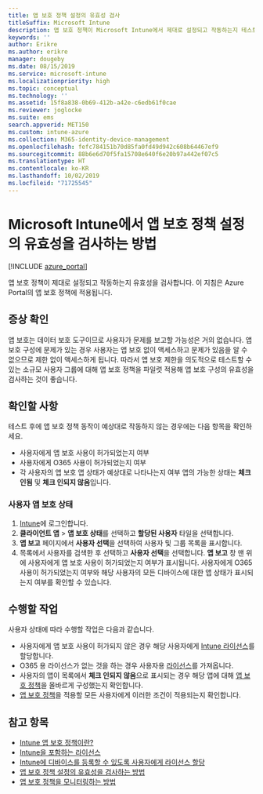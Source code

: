 ```yaml
---
title: 앱 보호 정책 설정의 유효성 검사
titleSuffix: Microsoft Intune
description: 앱 보호 정책이 Microsoft Intune에서 제대로 설정되고 작동하는지 테스트하는 방법을 알아봅니다.
keywords: ''
author: Erikre
ms.author: erikre
manager: dougeby
ms.date: 08/15/2019
ms.service: microsoft-intune
ms.localizationpriority: high
ms.topic: conceptual
ms.technology: ''
ms.assetid: 15f8a838-0b69-412b-a42e-c6edb61f0cae
ms.reviewer: joglocke
ms.suite: ems
search.appverid: MET150
ms.custom: intune-azure
ms.collection: M365-identity-device-management
ms.openlocfilehash: fefc784151b70d85fa0fd49d942c608b64467ef9
ms.sourcegitcommit: 88b6e6d70f5fa15708e640f6e20b97a442ef07c5
ms.translationtype: HT
ms.contentlocale: ko-KR
ms.lasthandoff: 10/02/2019
ms.locfileid: "71725545"
---
```

# <a name="how-to-validate-your-app-protection-policy-setup-in-microsoft-intune"></a>Microsoft Intune에서 앱 보호 정책 설정의 유효성을 검사하는 방법

[!INCLUDE [azure_portal](../includes/azure_portal.md)]

앱 보호 정책이 제대로 설정되고 작동하는지 유효성을 검사합니다. 이 지침은 Azure Portal의 앱 보호 정책에 적용됩니다.

## <a name="checking-for-symptoms"></a>증상 확인
앱 보호는 데이터 보호 도구이므로 사용자가 문제를 보고할 가능성은 거의 없습니다. 앱 보호 구성에 문제가 있는 경우 사용자는 앱 보호 없이 액세스하고 문제가 있음을 알 수 없으므로 제한 없이 액세스하게 됩니다. 따라서 앱 보호 제한을 의도적으로 테스트할 수 있는 소규모 사용자 그룹에 대해 앱 보호 정책을 파일럿 적용해 앱 보호 구성의 유효성을 검사하는 것이 좋습니다.

## <a name="what-to-check"></a>확인할 사항

테스트 후에 앱 보호 정책 동작이 예상대로 작동하지 않는 경우에는 다음 항목을 확인하세요.

- 사용자에게 앱 보호 사용이 허가되었는지 여부
- 사용자에게 O365 사용이 허가되었는지 여부
- 각 사용자의 앱 보호 앱 상태가 예상대로 나타나는지 여부 앱의 가능한 상태는 **체크 인됨** 및 **체크 인되지 않음**입니다.

### <a name="user-app-protection-status"></a>사용자 앱 보호 상태
1. [Intune](https://go.microsoft.com/fwlink/?linkid=2090973)에 로그인합니다.
3. **클라이언트 앱** >  **앱 보호 상태**를 선택하고 **할당된 사용자** 타일을 선택합니다. 
4. **앱 보고** 페이지에서 **사용자 선택**을 선택하여 사용자 및 그룹 목록을 표시합니다. 
5. 목록에서 사용자를 검색한 후 선택하고 **사용자 선택**을 선택합니다. **앱 보고** 창 맨 위에 사용자에게 앱 보호 사용이 허가되었는지 여부가 표시됩니다. 사용자에게 O365 사용이 허가되었는지 여부와 해당 사용자의 모든 디바이스에 대한 앱 상태가 표시되는지 여부를 확인할 수 있습니다.

## <a name="what-to-do"></a>수행할 작업
사용자 상태에 따라 수행할 작업은 다음과 같습니다.

- 사용자에게 앱 보호 사용이 허가되지 않은 경우 해당 사용자에게 [Intune 라이선스](../fundamentals/licenses.md)를 할당합니다.
- O365 용 라이선스가 없는 것을 하는 경우 사용자용 [라이선스](../fundamentals/licenses.md)를 가져옵니다.
- 사용자의 앱이 목록에서 **체크 인되지 않음**으로 표시되는 경우 해당 앱에 대해 [앱 보호 정책](app-protection-policies-validate.md)을 올바르게 구성했는지 확인합니다.
- [앱 보호 정책](app-protection-policies-monitor.md)을 적용할 모든 사용자에게 이러한 조건이 적용되는지 확인합니다.

## <a name="see-also"></a>참고 항목

- [Intune 앱 보호 정책이란?](app-protection-policies.md)
- [Intune을 포함하는 라이선스](../fundamentals/licenses.md)
- [Intune에 디바이스를 등록할 수 있도록 사용자에게 라이선스 할당](../fundamentals/licenses-assign.md)
- [앱 보호 정책 설정의 유효성을 검사하는 방법](app-protection-policies-validate.md)
- [앱 보호 정책을 모니터링하는 방법](app-protection-policies-monitor.md)

